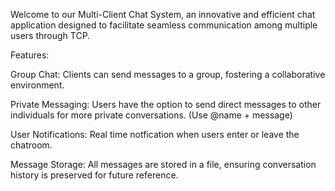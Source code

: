 Welcome to our Multi-Client Chat System, an innovative and efficient chat application designed to facilitate seamless communication among multiple users through TCP.

Features:

Group Chat: Clients can send messages to a group, fostering a collaborative environment.

Private Messaging: Users have the option to send direct messages to other individuals for more private conversations. (Use @name + message)

User Notifications: Real time notfication when users enter or leave the chatroom.

Message Storage: All messages are stored in a file, ensuring conversation history is preserved for future reference.
